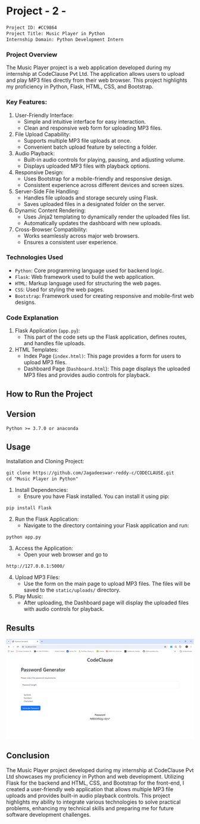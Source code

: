 # Project - 2 - 

```
Project ID: #CC9864
Project Title: Music Player in Python
Internship Domain: Python Development Intern
```

### Project Overview

The Music Player project is a web application developed during my internship at CodeClause Pvt Ltd. The application allows users to upload and play MP3 files directly from their web browser. This project highlights my proficiency in Python, Flask, HTML, CSS, and Bootstrap.

### Key Features:
  1. User-Friendly Interface:
     - Simple and intuitive interface for easy interaction.
     - Clean and responsive web form for uploading MP3 files.
  2. File Upload Capability:
     - Supports multiple MP3 file uploads at once.
     - Convenient batch upload feature by selecting a folder.
  3. Audio Playback:
     - Built-in audio controls for playing, pausing, and adjusting volume.
     - Displays uploaded MP3 files with playback options.
  4. Responsive Design:
     - Uses Bootstrap for a mobile-friendly and responsive design.
     - Consistent experience across different devices and screen sizes.
  5. Server-Side File Handling:
     - Handles file uploads and storage securely using Flask.
     - Saves uploaded files in a designated folder on the server.
  6. Dynamic Content Rendering:
     - Uses Jinja2 templating to dynamically render the uploaded files list.
     - Automatically updates the dashboard with new uploads.
  7. Cross-Browser Compatibility:
     - Works seamlessly across major web browsers.
     - Ensures a consistent user experience.

### Technologies Used
  - `Python`: Core programming language used for backend logic.
  - `Flask`: Web framework used to build the web application.
  - `HTML`: Markup language used for structuring the web pages.
  - `CSS`: Used for styling the web pages.
  - `Bootstrap`: Framework used for creating responsive and mobile-first web designs.

### Code Explanation
  1. Flask Application (`app.py`):
       - This part of the code sets up the Flask application, defines routes, and handles file uploads.
  2. HTML Templates:
       - Index Page (`index.html)`: This page provides a form for users to upload MP3 files.
       - Dashboard Page (`Dashboard.html`): This page displays the uploaded MP3 files and provides audio controls for playback.

## How to Run the Project
## Version
```
Python >= 3.7.0 or anaconda
```

## Usage
Installation and Cloning Project:
```
git clone https://github.com/Jagadeeswar-reddy-c/CODECLAUSE.git
cd "Music Player in Python"
```
  1. Install Dependencies:
     -  Ensure you have Flask installed. You can install it using pip:
```
pip install Flask
```
  2. Run the Flask Application:
     - Navigate to the directory containing your Flask application and run:
```
python app.py
```
  3. Access the Application:
     - Open your web browser and go to
```
http://127.0.0.1:5000/
```
  4. Upload MP3 Files:
     - Use the form on the main page to upload MP3 files. The files will be saved to the `static/uploads/` directory.
  5. Play Music:
     - After uploading, the Dashboard page will display the uploaded files with audio controls for playback.

## Results
<img src="./Password Generator/Images/output.png" alt="Project 1 output img">

## Conclusion

The Music Player project developed during my internship at CodeClause Pvt Ltd showcases my proficiency in Python and web development. Utilizing Flask for the backend and HTML, CSS, and Bootstrap for the front-end, I created a user-friendly web application that allows multiple MP3 file uploads and provides built-in audio playback controls. This project highlights my ability to integrate various technologies to solve practical problems, enhancing my technical skills and preparing me for future software development challenges.
